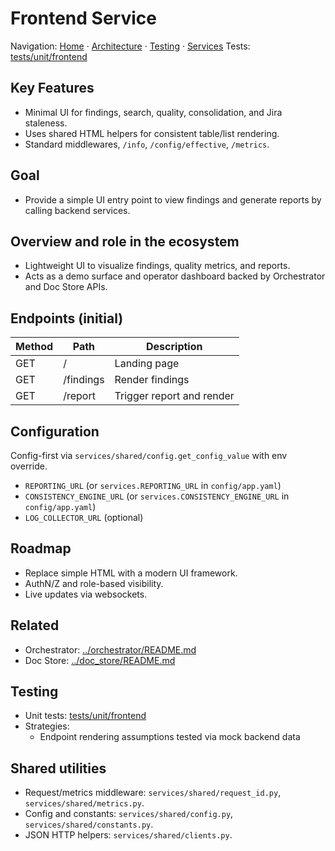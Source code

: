 # Frontend Service

Navigation: [Home](../../README.md) · [Architecture](../../docs/architecture/) · [Testing](../../docs/guides/TESTING_GUIDE.md) · [Services](../README_SERVICES.md)
Tests: [tests/unit/frontend](../../tests/unit/frontend)

## Key Features
- Minimal UI for findings, search, quality, consolidation, and Jira staleness.
- Uses shared HTML helpers for consistent table/list rendering.
- Standard middlewares, `/info`, `/config/effective`, `/metrics`.

## Goal
- Provide a simple UI entry point to view findings and generate reports by calling backend services.

## Overview and role in the ecosystem
- Lightweight UI to visualize findings, quality metrics, and reports.
- Acts as a demo surface and operator dashboard backed by Orchestrator and Doc Store APIs.

## Endpoints (initial)
| Method | Path | Description |
|--------|------|-------------|
| GET | / | Landing page |
| GET | /findings | Render findings |
| GET | /report | Trigger report and render |

## Configuration
Config-first via `services/shared/config.get_config_value` with env override.

- `REPORTING_URL` (or `services.REPORTING_URL` in `config/app.yaml`)
- `CONSISTENCY_ENGINE_URL` (or `services.CONSISTENCY_ENGINE_URL` in `config/app.yaml`)
- `LOG_COLLECTOR_URL` (optional)

## Roadmap
- Replace simple HTML with a modern UI framework.
- AuthN/Z and role-based visibility.
- Live updates via websockets.

## Related
- Orchestrator: [../orchestrator/README.md](../orchestrator/README.md)
- Doc Store: [../doc_store/README.md](../doc_store/README.md)

## Testing
- Unit tests: [tests/unit/frontend](../../tests/unit/frontend)
- Strategies:
  - Endpoint rendering assumptions tested via mock backend data

## Shared utilities
- Request/metrics middleware: `services/shared/request_id.py`, `services/shared/metrics.py`.
- Config and constants: `services/shared/config.py`, `services/shared/constants.py`.
- JSON HTTP helpers: `services/shared/clients.py`.
